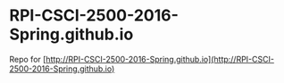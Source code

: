 # RPI-CSCI-2500-2016-Spring.github.io
Repo for [http://RPI-CSCI-2500-2016-Spring.github.io](http://RPI-CSCI-2500-2016-Spring.github.io)
